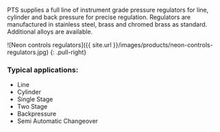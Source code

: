 PTS supplies a full line of instrument grade pressure regulators
for line, cylinder and back pressure for precise regulation.
Regulators are manufactured in stainless steel, brass and chromed
brass as standard. Additional alloys are available.

![Neon controls regulators]({{ site.url }}/images/products/neon-controls-regulators.jpg)
{: .pull-right}

### Typical applications:

- Line
- Cylinder
- Single Stage
- Two Stage
- Backpressure
- Semi Automatic Changeover
